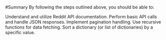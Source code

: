 #Summary
By following the steps outlined above, you should be able to:

Understand and utilize Reddit API documentation.
Perform basic API calls and handle JSON responses.
Implement pagination handling.
Use recursive functions for data fetching.
Sort a dictionary (or list of dictionaries) by a specific value.
